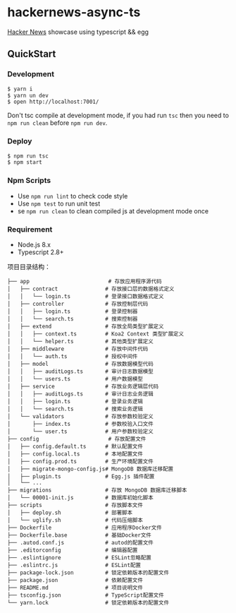 # hackernews-async-ts

[Hacker News](https://news.ycombinator.com/) showcase using typescript && egg

## QuickStart

### Development

```bash
$ yarn i
$ yarn un dev
$ open http://localhost:7001/
```

Don't tsc compile at development mode, if you had run `tsc` then you need to `npm run clean` before `npm run dev`.

### Deploy

```bash
$ npm run tsc
$ npm start
```

### Npm Scripts

- Use `npm run lint` to check code style
- Use `npm test` to run unit test
- se `npm run clean` to clean compiled js at development mode once

### Requirement

- Node.js 8.x
- Typescript 2.8+

项目目录结构：

```
├── app                         # 存放应用程序源代码
│   ├── contract               # 存放接口层的数据格式定义
│   │   └── login.ts           # 登录接口数据格式定义
│   ├── controller             # 存放控制层代码
│   │   ├── login.ts           # 登录控制器
│   │   └── search.ts          # 搜索控制器
│   ├── extend                 # 存放全局类型扩展定义
│   │   ├── context.ts         # Koa2 Context 类型扩展定义
│   │   └── helper.ts          # 其他类型扩展定义
│   ├── middleware             # 存放中间件代码
│   │   └── auth.ts            # 授权中间件
│   ├── model                  # 存放数据模型代码
│   │   ├── auditLogs.ts       # 审计日志数据模型
│   │   └── users.ts           # 用户数据模型
│   ├── service                # 存放业务逻辑层代码
│   │   ├── auditLogs.ts       # 审计日志业务逻辑
│   │   ├── login.ts           # 登录业务逻辑
│   │   └── search.ts          # 搜索业务逻辑
│   └── validators             # 存放参数校验定义
│       ├── index.ts           # 参数校验入口文件
│       └── user.ts            # 用户参数校验定义
├── config                      # 存放配置文件
│   ├── config.default.ts      # 默认配置文件
│   ├── config.local.ts        # 本地配置文件
│   ├── config.prod.ts         # 生产环境配置文件
│   ├── migrate-mongo-config.js# MongoDB 数据库迁移配置
│   ├── plugin.ts              # Egg.js 插件配置
│   └── ...
├── migrations                 # 存放 MongoDB 数据库迁移脚本
│   └── 00001-init.js          # 数据库初始化脚本
├── scripts                    # 存放脚本文件
│   ├── deploy.sh              # 部署脚本
│   └── uglify.sh              # 代码压缩脚本
├── Dockerfile                 # 应用程序Docker文件
├── Dockerfile.base            # 基础Docker文件
├── .autod.conf.js             # autod的配置文件
├── .editorconfig              # 编辑器配置
├── .eslintignore              # ESLint忽略配置
├── .eslintrc.js               # ESLint配置
├── package-lock.json          # 锁定依赖版本的配置文件
├── package.json               # 依赖配置文件
├── README.md                  # 项目说明文件
├── tsconfig.json              # TypeScript配置文件
└── yarn.lock                  # 锁定依赖版本的配置文件
```
